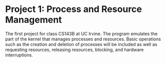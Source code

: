 # Project 1: Process and Resource Management
The first project for class CS143B at UC Irvine. The program emulates the part of the kernel that manages processes and resources. Basic operations such as the creation and deletion of processes will be included as well as requesting resources, releasing resources, blocking, and hardware interruptions.
